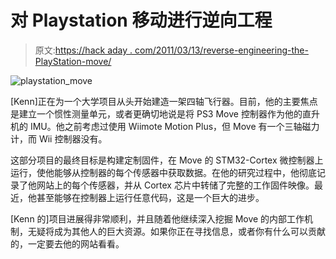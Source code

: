 # 对 Playstation 移动进行逆向工程

> 原文:[https://hack aday . com/2011/03/13/reverse-engineering-the-PlayStation-move/](https://hackaday.com/2011/03/13/reverse-engineering-the-playstation-move/)

![playstation_move](../Images/9957f2d37d3ba2ca81622003e001e813.png "playstation_move")

[Kenn]正在为一个大学项目从头开始建造一架四轴飞行器。目前，他的主要焦点是建立一个惯性测量单元，或者更确切地说是将 PS3 Move 控制器作为他的直升机的 IMU。他之前考虑过使用 Wiimote Motion Plus，但 Move 有一个三轴磁力计，而 Wii 控制器没有。

这部分项目的最终目标是构建定制固件，在 Move 的 STM32-Cortex 微控制器上运行，使他能够从控制器的每个传感器中获取数据。在他的研究过程中，他彻底记录了他网站上的每个传感器，并从 Cortex 芯片中转储了完整的工作固件映像。最近，他甚至能够在控制器上运行任意代码，这是一个巨大的进步。

[Kenn 的]项目进展得非常顺利，并且随着他继续深入挖掘 Move 的内部工作机制，无疑将成为其他人的巨大资源。如果你正在寻找信息，或者你有什么可以贡献的，一定要去他的网站看看。